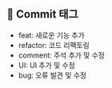 ## 📌 Commit 태그 <br>
- feat: 새로운 기능 추가<br>
- refactor: 코드 리팩토링<br>
- comment: 주석 추가 및 수정<br>
- UI: UI 추가 및 수정 <br>
- bug: 오류 발견 및 수정
